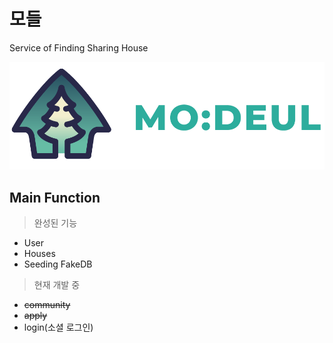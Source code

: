 # 모들

Service of Finding Sharing House

![Alt text](backend/logo/logo1.png)

## Main Function</hr>

> 완성된 기능

- User
- Houses
- Seeding FakeDB

> 현재 개발 중

- ~~community~~
- ~~apply~~
- login(소셜 로그인)
